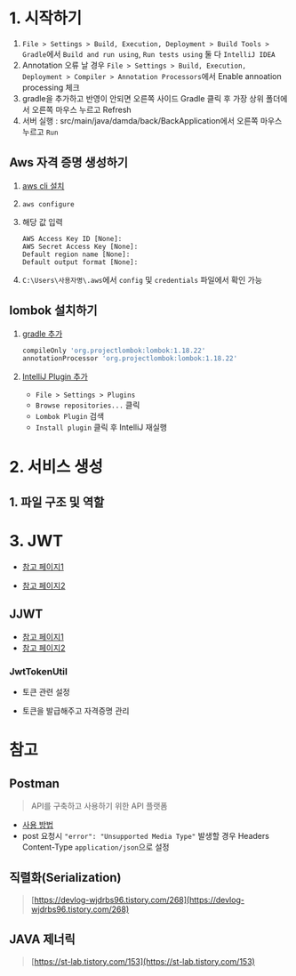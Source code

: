 # 1. 시작하기

1. `File > Settings > Build, Execution, Deployment > Build Tools > Gradle`에서 `Build and run using`, `Run tests using` 둘 다 `IntelliJ IDEA`
2. Annotation 오류 날 경우 `File > Settings > Build, Execution, Deployment > Compiler > Annotation Processors`에서 Enable annoation processing 체크
3. gradle을 추가하고 반영이 안되면 오른쪽 사이드 Gradle 클릭 후 가장 상위 폴더에서 오른쪽 마우스 누르고 Refresh
4. 서버 실행 : src/main/java/damda/back/BackApplication에서 오른쪽 마우스 누르고 `Run`

## Aws 자격 증명 생성하기

1. [aws cli 설치](https://docs.aws.amazon.com/ko_kr/cli/latest/userguide/install-cliv2-windows.html)

2. ```shell
   aws configure
   ```

3. 해당 값 입력

   ```shell
   AWS Access Key ID [None]:
   AWS Secret Access Key [None]: 
   Default region name [None]: 
   Default output format [None]: 
   ```

4. `C:\Users\사용자명\.aws`에서 `config` 및 `credentials` 파일에서 확인 가능

## lombok 설치하기

1. [gradle 추가](https://projectlombok.org/setup/gradle)

   ```gradle
   compileOnly 'org.projectlombok:lombok:1.18.22'
   annotationProcessor 'org.projectlombok:lombok:1.18.22'
   ```

2. [IntelliJ Plugin 추가](https://projectlombok.org/setup/intellij)

   * `File > Settings > Plugins` 
   * `Browse repositories...` 클릭
   * `Lombok Plugin` 검색
   * `Install plugin` 클릭 후 IntelliJ 재실행



# 2. 서비스 생성

## 1. 파일 구조 및 역할



# 3. JWT

* [참고 페이지1](https://velog.io/@dsunni/Spring-Boot-React-JWT%EB%A1%9C-%EA%B0%84%EB%8B%A8%ED%95%9C-%EB%A1%9C%EA%B7%B8%EC%9D%B8-%EA%B5%AC%ED%98%84%ED%95%98%EA%B8%B0)

* [참고 페이지2](https://dkyou.tistory.com/65)

## JJWT

* [참고 페이지1](https://samtao.tistory.com/65)
* [참고 페이지2](https://escapefromcoding.tistory.com/255)

### JwtTokenUtil

* 토큰 관련 설정 

* 토큰을 발급해주고 자격증명 관리

  



# 참고

## Postman

> API를 구축하고 사용하기 위한 API 플랫폼

* [사용 방법](https://velog.io/@ghtdjd2/postman%EC%9D%B4%EB%9E%80-%EC%82%AC%EC%9A%A9%EB%B2%95)
* post 요청시 `"error": "Unsupported Media Type"` 발생할 경우 Headers Content-Type `application/json`으로 설정

## 직렬화(Serialization)

> [https://devlog-wjdrbs96.tistory.com/268](https://devlog-wjdrbs96.tistory.com/268)

## JAVA 제너릭

> [https://st-lab.tistory.com/153](https://st-lab.tistory.com/153)


